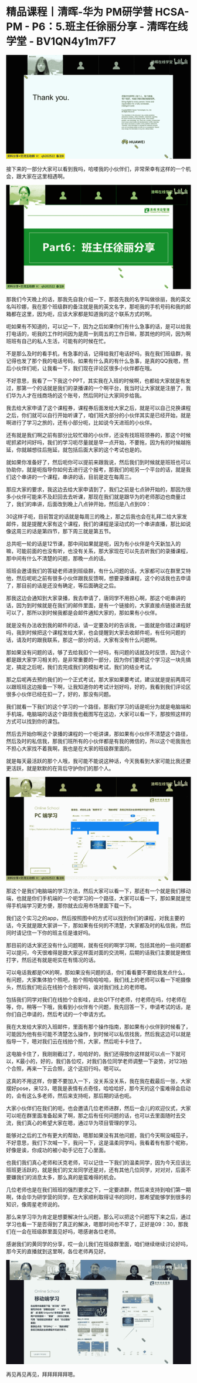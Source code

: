 # 精品课程丨清晖-华为 PM研学营 HCSA-PM - P6：5.班主任徐丽分享 - 清晖在线学堂 - BV1QN4y1m7F7

![](img/22f86c285e9f8901f95f6b03df7fab40_0.png)

接下来的一部分大家可以看到我吗，哈喽我的小伙伴们，非常荣幸有这样的一个机会，跟大家在这里相遇啊。

![](img/22f86c285e9f8901f95f6b03df7fab40_2.png)

那我们今天晚上的话，那我先自我介绍一下，那首先我的名字叫做徐丽，我的英文名叫珍娜，我在那个班级群的备注就是我的英文名字，那呃我的手机号码和我的邮箱都在这里，因为呃，应该大家都是知道我的这个联系方式的啊。

呃如果有不知道的，可以记一下，因为之后如果你们有什么急事的话，是可以给我打电话的，呃我的工作时间因为是周一到周五的工作日嘛，那其他的时间，因为啊班班有自己的私人生活，可能有的时候在忙。

不是那么及时的看手机，有急事的话，记得给我打电话好吗，我在我们班级群，我记得也发了那个我的电话号码，如果有什么真的有什么急事，是真的QQ我嗯，然后小伙伴们呃，让我看一下，我们现在评论区很多小伙伴都在哦。

不好意思，我看了一下我这个PPT，其实我在入班的时候啊，也都给大家就是有发过，那第一个的话就是我们的录播课的一个啊平台，我当时让大家就是注册了，我们华为人才在线商场的这个账号，然后同时让大家同步给我。

我去给大家申请了这个课程券，课程券后面发给大家之后，就是可以自己兑换课程之后，你们就可以自行开始听课了，咱们班大部分的小伙伴其实是已经开始，就是啊进行了学习之旅的，还有小部分呃，比如说今天进班的小伙伴。

还有就是我们啊之前有部分比较忙碌的小伙伴，还没有找班班领券的，那这个时候呢抓紧时间好吗，我们的学习呃尽量就是早一点开始，不要拖，因为有的时候越拖延，你就越想往后拖延，就包括后面大家的这个考试也是的。

就如果你准备好了，然后呃你可以提前来跟我说，然后我们到时候就是班班也可以协助你，就是呃指导你如何去进行这个报考，那我们的呃另一个平台的话，就是我们这个串讲的一个课程，串讲的话，目前是定在每周三。

那应大家的要求，我这边去给大家申请到了，我们之前是七点钟开始的，那因为很多小伙伴可能来不及赶回去去听课，那现在我们就是跟华为的老师那边也商量过了，我们的串讲，后面改到晚上八点钟开始，然后是八点到09：

30这样子呃，目前暂定的话就是每周三的晚上，那之后我也会在礼拜二给大家发邮件，就是提醒大家有这个课程，我们的课程是滚动式的一个串讲直播，那比如说像这周三的话是第四节，那下周三就是第五节。

总共呃一轮的话是12节课，那中间如果就是呃，因为有小伙伴是今天新加入的嘛，可能前面的也没有听，也没有关系，那大家现在可以先去听我们的录播课程，那中间有什么不清楚的问题，那晚一点的话。

班班会邀请我们的答疑老师进到班级群，有什么问题的话，大家都可以在群里艾特他，然后呢呃之前有很多小伙伴跟我反馈啊，想要录播课程，这个的话我也去申请了，那目前的话是还没有确定，等后面确定之后。

那我这边会通知到大家录播，我去申请了，唐同学不用担心啊，那这个呃串讲的话，因为到时候就是在我们的邮件里面，是有一个链接的，大家直接点链接进去就可以了，那所以到时候我都是会邮件通知大家的，那如果有小伙伴。

就是没有办法收到我的邮件的话，请一定要及时的告诉我，一面就是你错过课程好吗，我到时候把这个课程发给大家，也会提醒到大家去收邮件呃，有任何问题的话，请及时的跟我联系，那这一部分的话，大家有没有什么问题啊。

那如果没有问题的话，够了去给我扣个一好吗，有问题的话就及时反馈，因为这个都是跟大家学习相关的，是非常重要的一部分，因为你们要把这个学习这一块先搞定，搞定之后呢，我们去完成我们的模拟考试，我们的结业考试。

那之后呢再去预约我们的一个正式考试，那大家如果要考试，建议就是提前两周可以跟班班这边报备一下啊，让我知道你的考试计划好吗，好的，我看到我们评论区很多小伙伴已经在扣一了，好的，那没有问题。

我们就看一下我们的这个学习的一个路径，那我们学习的话是呃分为就是电脑端和手机端，电脑端的话这个路径我也截图写在这边，大家可以看一下，那按照这样的方式可以找到你的课包。

然后去开始你啊这个录播的课程的一个呃讲课，那如果有小伙伴不清楚这个路径，然后及时的私信我，那我们班所有的小伙伴都是有我的微信的，所以这个呃我我也不担心大家找不着我啊，我也是在大家的班级群里面的。

就是每天最活跃的那个人哦，我可能不能说这种话，今天我看到大家可能比我还要更活跃，就是默默的在背后守护你们的那个人。



![](img/22f86c285e9f8901f95f6b03df7fab40_4.png)

那这个是我们电脑端的学习方法，然后大家可以看一下，那还有一个就是我们移动端，也就是你们手机端的一个呃学习的一个路径，大家可以看一下，那如果就是觉得手机端学习更方便，那你就去应用市场里面下载一下。

我们这个实习之的app，然后按照图中的方式可以找到你们的课程，对我主要的话，今天就是跟大家讲一下，那如果有任何的不清楚，大家都及时的私信我，然后同时请记住一下你的班主任是谁好吗。

那目前的话大家还没有什么问题啊，就有任何的啊学习啊，包括其他的一些问题都可以提问，今天很难得是跟大家这样面对面的交流啊，后期的话我们主要就是微信打字，然后还有就是呃实在有情况的话。

可以电话我都是OK的啊，那如果没有问题的话，你们看看要不要给我发点什么，有问题，大家集体拍个照吧，拍个照哈哈哈哈，我们线上的老师可以看一下呃摄像头，然后我们呃云在线拍个合影好吗，诶对我们线上的老师嗯。

包括我们同学对我们在线拍个合影哇，此处Q1下付老师，付老师在吗，付老师在等，你，稍等一下哦，我看到小伙伴有个问题，我先回答一下，申请考试的话，是你们自己申请的，然后考试的一个申请方式。

我在大发给大家的入班邮件，里面有那个操作指南，那如果有小伙伴到时候看了，可能因为他有些可能不清楚怎么操作，到时候可以私信找我，然后我这边可以就是指导一下，嗯对我们云在线拍个照，大家，然后呃卡卡住了。

这电脑卡住了，我刚刚截过了，哈哈好的，我们还得按你这样就可以点一下就可以，K最小的，好的，我们各位哎，对我们各位同学老师调整一下姿势，对123拍个合照，再来一下云合照，这个这招行吗，嗯可以。

这真的不用这样，你要不要加入一下，没关系没关系，我在我在截最后一张，大家摆好pose，来123，嗯我是表情有点奇怪，哈哈哈好，那今天的这个蛮难得会启动的，会有这么多老师，然后来支持呃，那后期的话也呃。

大家小伙伴们在我们的呃，也会邀请几位老师进群，然后一会儿的欢迎仪式，大家可以呃在群里面准备起来了啊，那之后有任何问题的话，也可以去里面随时去交流，我们真心的希望大家在嗯，通过华为项目管理的学习。

能够对之后的工作有更大的帮助，嗯那如果没有其他问题，我们今天啊没喊茄子，不好意思，我们下次喊一下，我问一下，这是温柔同学吗，我看着有有那个昵称，好像是诶，你成功的被小助手记在了心里面。

也我们我们真心老师和沃克老师，可以记住一下我们的温柔同学，因为今天应该比班班更活跃的，就是我们的文龙同学还是对，还有其他几位同学，对对对，后面不要嫌我们的消息太多，那么真的是蛮难得的机会。

几位老师也是在我们班班的强烈要求之下，一定要进群，然后来支持到咱们第一期啊，体会华为研学营的同学，在大家顺利取得证书的同时，那希望能够学到很多的知识，像周星老师说的。

那么来学习华为肯定是想要解决什么问题，那么可以把这个问题写下来之后，通过学习也看一下是否得到了真正的解决，嗯那时间也不早了，正好是09：30，那我们在一会在班级群里面见好吗，嗯感谢各位老师。

感谢我们的黄同学的分享，哎一会儿我们在班级群里面，咱们继续继续讨论好吗，那今天的直播就到这里啊，各位老师再见好。



![](img/22f86c285e9f8901f95f6b03df7fab40_6.png)

再见再见再见，拜拜拜拜拜嗯。